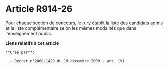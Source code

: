 # Article R914-26

Pour chaque section de concours, le jury établit la liste des candidats admis et  la liste complémentaire selon les mêmes
modalités que dans l'enseignement  public.

**Liens relatifs à cet article**

	**Créé par**:

	  - Décret n°2008-1429 du 19 décembre 2008 - art. (V)
